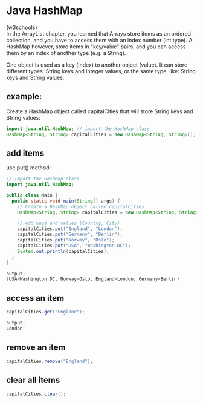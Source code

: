 # Java HashMap  
(w3schools)  
In the ArrayList chapter, you learned that Arrays store items as an ordered collection, and you have to access them with an index number (int type). A HashMap however, store items in "key/value" pairs, and you can access them by an index of another type (e.g. a String).

One object is used as a key (index) to another object (value). It can store different types: String keys and Integer values, or the same type, like: String keys and String values:

## example:
Create a HashMap object called capitalCities that will store String keys and String values:
```java
import java.util.HashMap; // import the HashMap class
HashMap<String, String> capitalCities = new HashMap<String, String>();
```

## add items
use put() method:
```java
// Import the HashMap class
import java.util.HashMap;

public class Main {
  public static void main(String[] args) {
    // Create a HashMap object called capitalCities
    HashMap<String, String> capitalCities = new HashMap<String, String>();

    // Add keys and values (Country, City)
    capitalCities.put("England", "London");
    capitalCities.put("Germany", "Berlin");
    capitalCities.put("Norway", "Oslo");
    capitalCities.put("USA", "Washington DC");
    System.out.println(capitalCities);
  }
}

output:
{USA=Washington DC, Norway=Oslo, England=London, Germany=Berlin}
```
## access an item
```java
capitalCities.get("England");

output:
London
```

## remove an item
```java
capitalCities.remove("England");
```

## clear all items
```java
capitalCities.clear();
```
